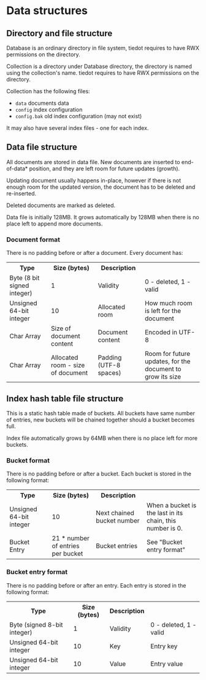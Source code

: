 # Data structures

## Directory and file structure

Database is an ordinary directory in file system, tiedot requires to have RWX permissions on the directory.

Collection is a directory under Database directory, the directory is named using the collection's name. tiedot requires to have RWX permissions on the directory.

Collection has the following files:

- `data` documents data
- `config` index configuration
- `config.bak` old index configuration (may not exist)

It may also have several index files - one for each index.

## Data file structure

All documents are stored in data file. New documents are inserted to end-of-data* position, and they are left room for future updates (growth).

Updating document usually happens in-place, however if there is not enough room for the updated version, the document has to be deleted and re-inserted.

Deleted documents are marked as deleted.

Data file is initially 128MB. It grows automatically by 128MB when there is no place left to append more documents.

### Document format

There is no padding before or after a document. Every document has:
<table>
  <tr>
    <th>Type</th>
    <th>Size (bytes)</th>
    <th>Description</th>
    <th></th>
  </tr>
  <tr>
    <td>Byte (8 bit signed integer)</td>
    <td>1</td>
    <td>Validity</td>
    <td>0 - deleted, 1 - valid</td>
  </tr>
  <tr>
    <td>Unsigned 64-bit integer</td>
    <td>10</td>
    <td>Allocated room</td>
    <td>How much room is left for the document</td>
  </tr>
  <tr>
    <td>Char Array</td>
    <td>Size of document content</td>
    <td>Document content</td>
    <td>Encoded in UTF-8</td>
  </tr>
  <tr>
    <td>Char Array</td>
    <td>Allocated room - size of document</td>
    <td>Padding (UTF-8 spaces)</td>
    <td>Room for future updates, for the document to grow its size</td>
  </tr>
</table>

## Index hash table file structure

This is a static hash table made of buckets. All buckets have same number of entries, new buckets will be chained together should a bucket becomes full.

Index file automatically grows by 64MB when there is no place left for more buckets.

### Bucket format

There is no padding before or after a bucket. Each bucket is stored in the following format:
<table style="width: 100%;">
  <tr>
    <th>Type</th>
    <th>Size (bytes)</th>
    <th>Description</th>
    <th></th>
  </tr>
  <tr>
    <td>Unsigned 64-bit integer</td>
    <td>10</td>
    <td>Next chained bucket number</td>
    <td>When a bucket is the last in its chain, this number is 0.</td>
  </tr>
  <tr>
    <td>Bucket Entry</td>
    <td>21 * number of entries per bucket</td>
    <td>Bucket entries</td>
    <td>See "Bucket entry format"</td>
  </tr>
</table>

### Bucket entry format
There is no padding before or after an entry. Each entry is stored in the following format:
<table style="width: 100%;">
  <tr>
    <th>Type</th>
    <th>Size (bytes)</th>
    <th>Description</th>
    <th></th>
  </tr>
  <tr>
    <td>Byte (signed 8-bit integer)</td>
    <td>1</td>
    <td>Validity</td>
    <td>0 - deleted, 1 - valid</td>
  </tr>
  <tr>
    <td>Unsigned 64-bit integer</td>
    <td>10</td>
    <td>Key</td>
    <td>Entry key</td>
  </tr>
  <tr>
    <td>Unsigned 64-bit integer</td>
    <td>10</td>
    <td>Value</td>
    <td>Entry value</td>
  </tr>
</table>